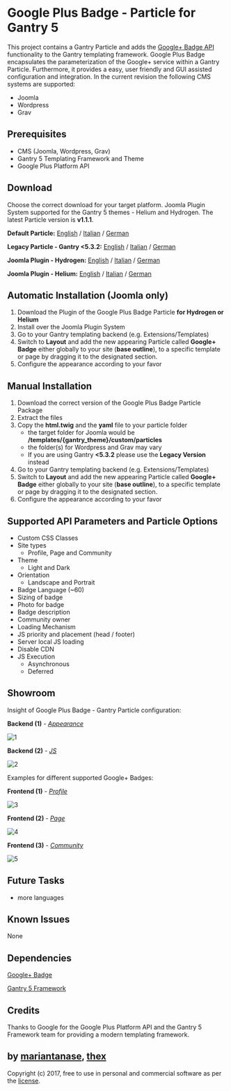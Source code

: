 # Google Plus Badge - Particle for Gantry 5
This project contains a Gantry Particle and adds the [Google+ Badge API](https://developers.google.com/+/web/badge/) functionality to the Gantry templating framework. Google Plus Badge encapsulates the parameterization of the Google+ service within a Gantry Particle. Furthermore, it provides a easy, user friendly and GUI assisted configuration and integration. In the current revision the following CMS systems are supported:
* Joomla
* Wordpress
* Grav

## Prerequisites
* CMS (Joomla, Wordpress, Grav)
* Gantry 5 Templating Framework and Theme
* Google Plus Platform API

## Download
Choose the correct download for your target platform. Joomla Plugin System supported for the Gantry 5 themes - Helium and Hydrogen. The latest Particle version is **v1.1.1**.

**Default Particle:**
[English](https://github.com/thexmanxyz/Google-Plus-Badge-Gantry/releases/download/v1.1.1/gpb.particle.only.EN.v1.1.1.zip) / [Italian](https://github.com/thexmanxyz/Google-Plus-Badge-Gantry/releases/download/v1.1.1/gpb.particle.only.IT.v1.1.1.zip) / [German](https://github.com/thexmanxyz/Google-Plus-Badge-Gantry/releases/download/v1.1.1/gpb.particle.only.DE.v1.1.1.zip)

**Legacy Particle - Gantry <5.3.2:**
[English](https://github.com/thexmanxyz/Google-Plus-Badge-Gantry/releases/download/v1.1.1/gpb.particle.only.legacy.EN.v1.1.1.zip) / [Italian](https://github.com/thexmanxyz/Google-Plus-Badge-Gantry/releases/download/v1.1.1/gpb.particle.only.legacy.IT.v1.1.1.zip) / [German](https://github.com/thexmanxyz/Google-Plus-Badge-Gantry/releases/download/v1.1.1/gpb.particle.only.legacy.DE.v1.1.1.zip)

**Joomla Plugin - Hydrogen:**
[English](https://github.com/thexmanxyz/Google-Plus-Badge-Gantry/releases/download/v1.1.1/gpb.j3.hydrogen.EN.v1.1.1.zip) / [Italian](https://github.com/thexmanxyz/Google-Plus-Badge-Gantry/releases/download/v1.1.1/gpb.j3.hydrogen.IT.v1.1.1.zip) / [German](https://github.com/thexmanxyz/Google-Plus-Badge-Gantry/releases/download/v1.1.1/gpb.j3.hydrogen.DE.v1.1.1.zip)

**Joomla Plugin - Helium:**
[English](https://github.com/thexmanxyz/Google-Plus-Badge-Gantry/releases/download/v1.1.1/gpb.j3.helium.EN.v1.1.1.zip) / [Italian](https://github.com/thexmanxyz/Google-Plus-Badge-Gantry/releases/download/v1.1.1/gpb.j3.helium.IT.v1.1.1.zip) / [German](https://github.com/thexmanxyz/Google-Plus-Badge-Gantry/releases/download/v1.1.1/gpb.j3.helium.DE.v1.1.1.zip)

## Automatic Installation (Joomla only)
1. Download the Plugin of the Google Plus Badge Particle **for Hydrogen or Helium**
2. Install over the Joomla Plugin System
3. Go to your Gantry templating backend (e.g. Extensions/Templates)
4. Switch to **Layout** and add the new appearing Particle called **Google+ Badge** either globally to your site (**base outline**), to a specific template or page by dragging it to the designated section.
5. Configure the appearance according to your favor

## Manual Installation
1. Download the correct version of the Google Plus Badge Particle Package
2. Extract the files
3. Copy the **html.twig** and the **yaml** file to your particle folder 
   * the target folder for Joomla would be **/templates/{gantry_theme}/custom/particles**
   * the folder(s) for Wordpress and Grav may vary
   * If you are using Gantry **<5.3.2** please use the **Legacy Version** instead
4. Go to your Gantry templating backend (e.g. Extensions/Templates)
5. Switch to **Layout** and add the new appearing Particle called **Google+ Badge** either globally to your site (**base outline**), to a specific template or page by dragging it to the designated section.
6. Configure the appearance according to your favor

## Supported API Parameters and Particle Options
* Custom CSS Classes
* Site types
  * Profile, Page and Community
* Theme
  * Light and Dark
* Orientation
  * Landscape and Portrait
* Badge Language (~60)
* Sizing of badge
* Photo for badge
* Badge description
* Community owner
* Loading Mechanism
* JS priority and placement (head / footer)
* Server local JS loading
* Disable CDN
* JS Execution
  * Asynchronous
  * Deferred

## Showroom
Insight of Google Plus Badge - Gantry Particle configuration:

**Backend (1)** - *[Appearance](/screenshots/backend_appearance.png)*

![1](/screenshots/backend_appearance.png)

**Backend (2)** - *[JS](/screenshots/backend_js.png)*

![2](/screenshots/backend_js.png)

Examples for different supported Google+ Badges:

**Frontend (1)** - *[Profile](/screenshots/frontend_profile.png)*

![3](/screenshots/frontend_profile.png)

**Frontend (2)** - *[Page](/screenshots/frontend_page.png)*

![4](/screenshots/frontend_page.png)

**Frontend (3)** - *[Community](/screenshots/frontend_community.png)*

![5](/screenshots/frontend_community.png)

## Future Tasks
* more languages

## Known Issues
None

## Dependencies
[Google+ Badge](https://developers.google.com/+/web/badge/)

[Gantry 5 Framework](http://gantry.org/)

## Credits
Thanks to Google for the Google Plus Platform API and the Gantry 5 Framework team for providing a modern templating framework.

## by [mariantanase](https://github.com/mariantanase), [thex](https://github.com/thexmanxyz)
Copyright (c) 2017, free to use in personal and commercial software as per the [license](/LICENSE.md).
